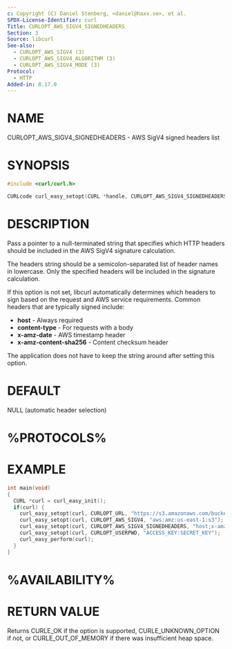 ```yaml
---
c: Copyright (C) Daniel Stenberg, <daniel@haxx.se>, et al.
SPDX-License-Identifier: curl
Title: CURLOPT_AWS_SIGV4_SIGNEDHEADERS
Section: 3
Source: libcurl
See-also:
  - CURLOPT_AWS_SIGV4 (3)
  - CURLOPT_AWS_SIGV4_ALGORITHM (3)
  - CURLOPT_AWS_SIGV4_MODE (3)
Protocol:
  - HTTP
Added-in: 8.17.0
---
```


# NAME

CURLOPT_AWS_SIGV4_SIGNEDHEADERS - AWS SigV4 signed headers list

# SYNOPSIS

~~~c
#include <curl/curl.h>

CURLcode curl_easy_setopt(CURL *handle, CURLOPT_AWS_SIGV4_SIGNEDHEADERS, char *headers);
~~~

# DESCRIPTION

Pass a pointer to a null-terminated string that specifies which HTTP headers should be included in the AWS SigV4 signature calculation.

The headers string should be a semicolon-separated list of header names in lowercase. Only the specified headers will be included in the signature calculation.

If this option is not set, libcurl automatically determines which headers to sign based on the request and AWS service requirements. Common headers that are typically signed include:

- **host** - Always required
- **content-type** - For requests with a body
- **x-amz-date** - AWS timestamp header
- **x-amz-content-sha256** - Content checksum header

The application does not have to keep the string around after setting this option.

# DEFAULT

NULL (automatic header selection)

# %PROTOCOLS%

# EXAMPLE

~~~c
int main(void)
{
  CURL *curl = curl_easy_init();
  if(curl) {
    curl_easy_setopt(curl, CURLOPT_URL, "https://s3.amazonaws.com/bucket/object");
    curl_easy_setopt(curl, CURLOPT_AWS_SIGV4, "aws:amz:us-east-1:s3");
    curl_easy_setopt(curl, CURLOPT_AWS_SIGV4_SIGNEDHEADERS, "host;x-amz-date;x-amz-content-sha256");
    curl_easy_setopt(curl, CURLOPT_USERPWD, "ACCESS_KEY:SECRET_KEY");
    curl_easy_perform(curl);
  }
}
~~~

# %AVAILABILITY%

# RETURN VALUE

Returns CURLE_OK if the option is supported, CURLE_UNKNOWN_OPTION if not, or CURLE_OUT_OF_MEMORY if there was insufficient heap space.
